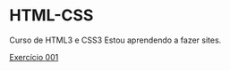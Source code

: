 # HTML-CSS
 Curso de HTML3 e CSS3
 Estou aprendendo a fazer sites.

 <a href="https://yan0liveir.github.io/HTML-CSS/Exerc%C3%ADcios/EX001/index.html">Exercício 001</a>

